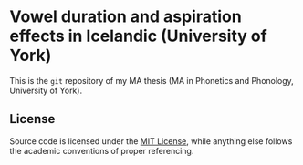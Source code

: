 # Vowel duration and aspiration effects in Icelandic (University of York)

This is the `git` repository of my MA thesis (MA in Phonetics and Phonology, University of York).

## License

Source code is licensed under the [MIT License](https://github.com/stefanocoretta/ma-thesis-york/blob/master/LICENSE.md), while anything else follows the academic conventions of proper referencing.
